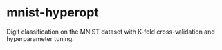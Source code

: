 # mnist-hyperopt
Digit classification on the MNIST dataset with K-fold cross-validation and hyperparameter tuning.

